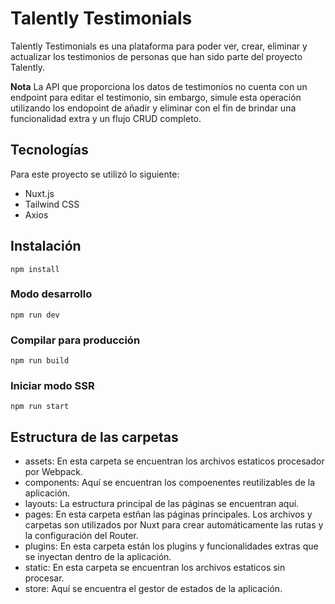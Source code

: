 # Talently Testimonials

Talently Testimonials es una plataforma para poder ver, crear, eliminar y actualizar los testimonios de personas que han sido parte del proyecto Talently.

**Nota**
La API que proporciona los datos de testimonios no cuenta con un endpoint para editar el testimonio, sin embargo, simule esta operación utilizando los endopoint de añadir y eliminar con el fin de brindar una funcionalidad extra y un flujo CRUD completo.

## Tecnologías

Para este proyecto se utilizó lo siguiente:

- Nuxt.js
- Tailwind CSS
- Axios

## Instalación
```
npm install
```

### Modo desarrollo
```
npm run dev
```

### Compilar para producción
```
npm run build
```

### Iniciar modo SSR

```
npm run start
```

## Estructura de las carpetas

- assets: En esta carpeta se encuentran los archivos estaticos procesador por Webpack.
- components: Aquí se encuentran los compoenentes reutilizables de la aplicación.
- layouts: La estructura principal de las páginas se encuentran aquí.
- pages: En esta carpeta estñan las páginas principales. Los archivos y carpetas son utilizados por Nuxt para crear automáticamente las rutas y la configuración del Router.
- plugins: En esta carpeta están los plugins y funcionalidades extras que se inyectan dentro de la aplicación.
- static: En esta carpeta se encuentran los archivos estaticos sin procesar.
- store: Aquí se encuentra el gestor de estados de la aplicación. 
